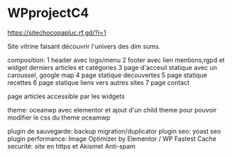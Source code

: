 # WPprojectC4

https://sitechocopapluc.rf.gd/?i=1


Site vitrine faisant découvrir l'univers des dim sums.

composition: 
1 header avec logo/menu
2 footer avec lien mentions,rgpd et widget derniers articles et catégories
3 page d'acceuil statique avec un caroussel, google map
4 page statique decouvertes
5 page statique recettes
6 page statique liens vers autres sites
7 page contact

page articles accessible par les widgets

theme: oceanwp avec elementor et ajout d'un child theme pour pouvoir modifier le css du theme oceamwp

plugin de sauvegarde: backup migration/duplicator
plugin seo: yoast seo
plugin performance: Image Optimizer by Elementor / WP Fastest Cache
securité: site en https et Akismet Anti-spam

